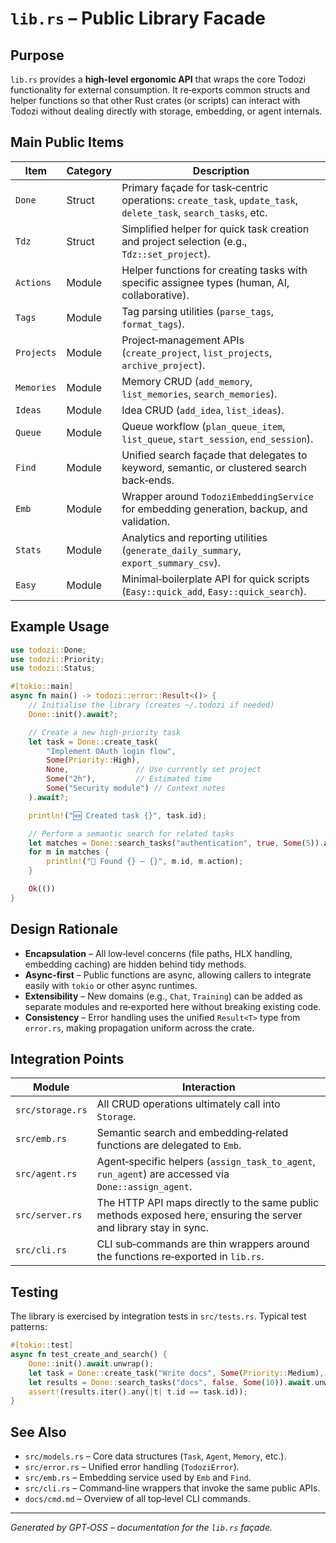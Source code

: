# `lib.rs` – Public Library Facade

## Purpose
`lib.rs` provides a **high‑level ergonomic API** that wraps the core Todozi functionality for external consumption. It re‑exports common structs and helper functions so that other Rust crates (or scripts) can interact with Todozi without dealing directly with storage, embedding, or agent internals.

## Main Public Items

| Item | Category | Description |
|------|----------|-------------|
| `Done` | Struct | Primary façade for task‑centric operations: `create_task`, `update_task`, `delete_task`, `search_tasks`, etc. |
| `Tdz` | Struct | Simplified helper for quick task creation and project selection (e.g., `Tdz::set_project`). |
| `Actions` | Module | Helper functions for creating tasks with specific assignee types (human, AI, collaborative). |
| `Tags` | Module | Tag parsing utilities (`parse_tags`, `format_tags`). |
| `Projects` | Module | Project‑management APIs (`create_project`, `list_projects`, `archive_project`). |
| `Memories` | Module | Memory CRUD (`add_memory`, `list_memories`, `search_memories`). |
| `Ideas` | Module | Idea CRUD (`add_idea`, `list_ideas`). |
| `Queue` | Module | Queue workflow (`plan_queue_item`, `list_queue`, `start_session`, `end_session`). |
| `Find` | Module | Unified search façade that delegates to keyword, semantic, or clustered search back‑ends. |
| `Emb` | Module | Wrapper around `TodoziEmbeddingService` for embedding generation, backup, and validation. |
| `Stats` | Module | Analytics and reporting utilities (`generate_daily_summary`, `export_summary_csv`). |
| `Easy` | Module | Minimal‑boilerplate API for quick scripts (`Easy::quick_add`, `Easy::quick_search`). |

## Example Usage

```rust
use todozi::Done;
use todozi::Priority;
use todozi::Status;

#[tokio::main]
async fn main() -> todozi::error::Result<()> {
    // Initialise the library (creates ~/.todozi if needed)
    Done::init().await?;

    // Create a new high‑priority task
    let task = Done::create_task(
        "Implement OAuth login flow",
        Some(Priority::High),
        None,               // Use currently set project
        Some("2h"),         // Estimated time
        Some("Security module") // Context notes
    ).await?;

    println!("🆕 Created task {}", task.id);

    // Perform a semantic search for related tasks
    let matches = Done::search_tasks("authentication", true, Some(5)).await?;
    for m in matches {
        println!("🔎 Found {} – {}", m.id, m.action);
    }

    Ok(())
}
```

## Design Rationale

* **Encapsulation** – All low‑level concerns (file paths, HLX handling, embedding caching) are hidden behind tidy methods.
* **Async‑first** – Public functions are async, allowing callers to integrate easily with `tokio` or other async runtimes.
* **Extensibility** – New domains (e.g., `Chat`, `Training`) can be added as separate modules and re‑exported here without breaking existing code.
* **Consistency** – Error handling uses the unified `Result<T>` type from `error.rs`, making propagation uniform across the crate.

## Integration Points

| Module | Interaction |
|--------|-------------|
| `src/storage.rs` | All CRUD operations ultimately call into `Storage`. |
| `src/emb.rs` | Semantic search and embedding‑related functions are delegated to `Emb`. |
| `src/agent.rs` | Agent‑specific helpers (`assign_task_to_agent`, `run_agent`) are accessed via `Done::assign_agent`. |
| `src/server.rs` | The HTTP API maps directly to the same public methods exposed here, ensuring the server and library stay in sync. |
| `src/cli.rs` | CLI sub‑commands are thin wrappers around the functions re‑exported in `lib.rs`. |

## Testing

The library is exercised by integration tests in `src/tests.rs`. Typical test patterns:

```rust
#[tokio::test]
async fn test_create_and_search() {
    Done::init().await.unwrap();
    let task = Done::create_task("Write docs", Some(Priority::Medium), None, None, None).await.unwrap();
    let results = Done::search_tasks("docs", false, Some(10)).await.unwrap();
    assert!(results.iter().any(|t| t.id == task.id));
}
```

## See Also

* `src/models.rs` – Core data structures (`Task`, `Agent`, `Memory`, etc.).
* `src/error.rs` – Unified error handling (`TodoziError`).
* `src/emb.rs` – Embedding service used by `Emb` and `Find`.
* `src/cli.rs` – Command‑line wrappers that invoke the same public APIs.
* `docs/cmd.md` – Overview of all top‑level CLI commands.

---

*Generated by GPT‑OSS – documentation for the `lib.rs` façade.*
